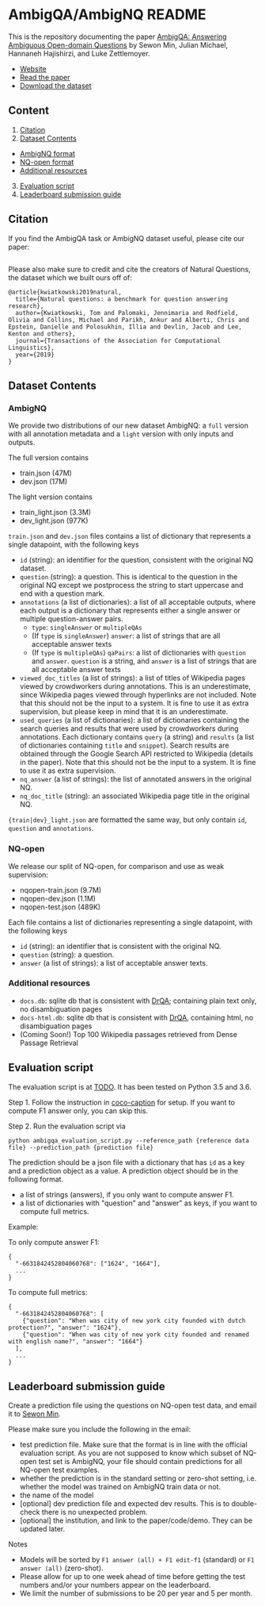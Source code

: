 # AmbigQA/AmbigNQ README

This is the repository documenting the paper
[AmbigQA: Answering Ambiguous Open-domain Questions](#TODO)
by Sewon Min, Julian Michael, Hannaneh Hajishirzi, and Luke Zettlemoyer.

* [Website](https://nlp.cs.washington.edu/ambigqa)
* [Read the paper](#TODO)
* [Download the dataset](#TODO)

## Content
1. [Citation](#citation)
2. [Dataset Contents](#dataset-contents)
  * [AmbigNQ format](#ambignq)
  * [NQ-open format](#nq-open)
  * [Additional resources](#additional-resources)
3. [Evaluation script](#evaluation-script)
4. [Leaderboard submission guide](#leaderboard-submission-guide)

## Citation

If you find the AmbigQA task or AmbigNQ dataset useful, please cite our paper:
```
```

Please also make sure to credit and cite the creators of Natural Questions,
the dataset which we built ours off of:
```
@article{kwiatkowski2019natural,
  title={Natural questions: a benchmark for question answering research},
  author={Kwiatkowski, Tom and Palomaki, Jennimaria and Redfield, Olivia and Collins, Michael and Parikh, Ankur and Alberti, Chris and Epstein, Danielle and Polosukhin, Illia and Devlin, Jacob and Lee, Kenton and others},
  journal={Transactions of the Association for Computational Linguistics},
  year={2019}
}
```


## Dataset Contents

### AmbigNQ

We provide two distributions of our new dataset AmbigNQ: a `full` version with all annotation metadata
and a `light` version with only inputs and outputs.

The full version contains
- train.json (47M)
- dev.json (17M)

The light version contains
- train_light.json (3.3M)
- dev_light.json (977K)

`train.json` and `dev.json` files contains a list of dictionary that represents a single datapoint, with the following keys

- `id` (string): an identifier for the question, consistent with the original NQ dataset.
- `question` (string): a question. This is identical to the question in the original NQ except we postprocess the string to start uppercase and end with a question mark.
- `annotations` (a list of dictionaries): a list of all acceptable outputs, where each output is a dictionary that represents either a single answer or multiple question-answer pairs.
    - `type`: `singleAnswer` or `multipleQAs`
    - (If `type` is `singleAnswer`) `answer`: a list of strings that are all acceptable answer texts
    - (If `type` is `multipleQAs`) `qaPairs`: a list of dictionaries with `question` and `answer`. `question` is a string, and `answer` is a list of strings that are all acceptable answer texts
- `viewed_doc_titles` (a list of strings): a list of titles of Wikipedia pages viewed by crowdworkers during annotations. This is an underestimate, since Wikipedia pages viewed through hyperlinks are not included. Note that this should not be the input to a system. It is fine to use it as extra supervision, but please keep in mind that it is an underestimate.
- `used_queries` (a list of dictionaries): a list of dictionaries containing the search queries and results that were used by crowdworkers during annotations. Each dictionary contains `query` (a string) and `results` (a list of dictionaries containing `title` and `snippet`). Search results are obtained through the Google Search API restricted to Wikipedia (details in the paper). Note that this should not be the input to a system. It is fine to use it as extra supervision.
- `nq_answer` (a list of strings): the list of annotated answers in the original NQ.
- `nq_doc_title` (string): an associated Wikipedia page title in the original NQ.

`{train|dev}_light.json` are formatted the same way, but only contain `id`, `question` and `annotations`.

### NQ-open

We release our split of NQ-open, for comparison and use as weak supervision:

- nqopen-train.json (9.7M)
- nqopen-dev.json (1.1M)
- nqopen-test.json (489K)

Each file contains a list of dictionaries representing a single datapoint, with the following keys

- `id` (string): an identifier that is consistent with the original NQ.
- `question` (string): a question.
- `answer` (a list of strings): a list of acceptable answer texts.

### Additional resources

- `docs.db`: sqlite db that is consistent with [DrQA](https://github.com/facebookresearch/DrQA); containing plain text only, no disambiguation pages
- `docs-html.db`: sqlite db that is consistent with [DrQA](https://github.com/facebookresearch/DrQA), containing html, no disambiguation pages
- (Coming Soon!) Top 100 Wikipedia passages retrieved from Dense Passage Retrieval


## Evaluation script

The evaluation script is at [TODO](#).
It has been tested on Python 3.5 and 3.6.

Step 1. Follow the instruction in [coco-caption](https://github.com/tylin/coco-caption) for setup. If you want to compute F1 answer only, you can skip this.

Step 2. Run the evaluation script via
```
python ambigqa_evaluation_script.py --reference_path {reference data file} --prediction_path {prediction file}
```

The prediction should be a json file with a dictionary that has `id` as a key and a prediction object as a value. A prediction object should be in the following format.

- a list of strings (answers), if you only want to compute answer F1.
- a list of dictionaries with "question" and "answer" as keys, if you want to compute full metrics.

Example:

To only compute answer F1:
```
{
  "-6631842452804060768": ["1624", "1664"],
  ...
}
```

To compute full metrics:
```
{
  "-6631842452804060768": [
    {"question": "When was city of new york city founded with dutch protection?", "answer": "1624"},
    {"question": "When was city of new york city founded and renamed with english name?", "answer": "1664"}
  ],
  ...
}
```

## Leaderboard submission guide

Create a prediction file using the questions on NQ-open test data, and email it to [Sewon Min](mailto:sewon@cs.washington.edu).

Please make sure you include the following in the email:

- test prediction file. Make sure that the format is in line with the official evaluation script. As you are not supposed to know which subset of NQ-open test set is AmbigNQ, your file should contain predictions for all NQ-open test examples.
- whether the prediction is in the standard setting or zero-shot setting, i.e. whether the model was trained on AmbigNQ train data or not.
- the name of the model
- [optional] dev prediction file and expected dev results. This is to double-check there is no unexpected problem.
- [optional] the institution, and link to the paper/code/demo. They can be updated later.


Notes
- Models will be sorted by `F1 answer (all) + F1 edit-f1` (standard) or `F1 answer (all)` (zero-shot).
- Please allow for up to one week ahead of time before getting the test numbers and/or your numbers appear on the leaderboard.
- We limit the number of submissions to be 20 per year and 5 per month.








